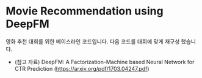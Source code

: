 # Movie Recommendation using DeepFM

영화 추천 대회를 위한 베이스라인 코드입니다. 다음 코드를 대회에 맞게 재구성 했습니다.

- (참고 자료) DeepFM: A Factorization-Machine based Neural Network for CTR Prediction (https://arxiv.org/pdf/1703.04247.pdf)  
